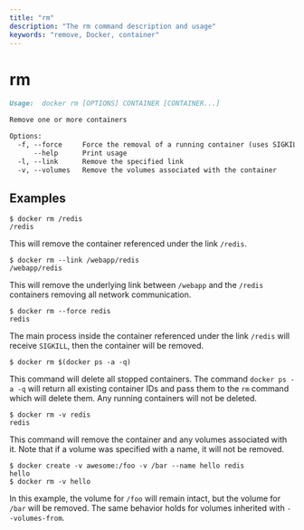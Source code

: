 ```yaml
---
title: "rm"
description: "The rm command description and usage"
keywords: "remove, Docker, container"
---
```


<!-- This file is maintained within the docker/docker Github
     repository at https://github.com/docker/docker/. Make all
     pull requests against that repo. If you see this file in
     another repository, consider it read-only there, as it will
     periodically be overwritten by the definitive file. Pull
     requests which include edits to this file in other repositories
     will be rejected.
-->

# rm

```markdown
Usage:  docker rm [OPTIONS] CONTAINER [CONTAINER...]

Remove one or more containers

Options:
  -f, --force     Force the removal of a running container (uses SIGKILL)
      --help      Print usage
  -l, --link      Remove the specified link
  -v, --volumes   Remove the volumes associated with the container
```

## Examples

    $ docker rm /redis
    /redis

This will remove the container referenced under the link
`/redis`.

    $ docker rm --link /webapp/redis
    /webapp/redis

This will remove the underlying link between `/webapp` and the `/redis`
containers removing all network communication.

    $ docker rm --force redis
    redis

The main process inside the container referenced under the link `/redis` will receive
`SIGKILL`, then the container will be removed.

    $ docker rm $(docker ps -a -q)

This command will delete all stopped containers. The command
`docker ps -a -q` will return all existing container IDs and pass them to
the `rm` command which will delete them. Any running containers will not be
deleted.

    $ docker rm -v redis
    redis

This command will remove the container and any volumes associated with it.
Note that if a volume was specified with a name, it will not be removed.

    $ docker create -v awesome:/foo -v /bar --name hello redis
    hello
    $ docker rm -v hello

In this example, the volume for `/foo` will remain intact, but the volume for
`/bar` will be removed. The same behavior holds for volumes inherited with
`--volumes-from`.
